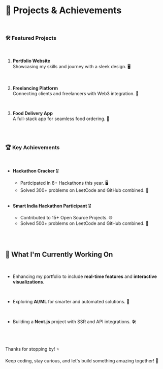 # 💼 Projects & Achievements  
 <br>

### 🛠️ Featured Projects <br>
<br>

1. **Portfolio Website**  
   Showcasing my skills and journey with a sleek design. 🖥️  
<br>

2. **Freelancing Platform**  
   Connecting clients and freelancers with Web3 integration. 🔗  
<br>

3. **Food Delivery App**  
   A full-stack app for seamless food ordering. 🍕  

<br>
<br>

### 🏆 Key Achievements  
<br>

- **Hackathon Cracker** 🎖️  
  - Participated in 8+ Hackathons this year. 🖥️  
  - Solved 300+ problems on LeetCode and GitHub combined. 🧩 

   <br>

- **Smart India Hackathon Participant** 🎖️  
  - Contributed to 15+ Open Source Projects. 🌐  
  - Solved 500+ problems on LeetCode and GitHub combined. 🧩  

  <br>


<br>

## 🌱 What I'm Currently Working On 
<br>

- Enhancing my portfolio to include **real-time features** and **interactive visualizations**.  
<br>

- Exploring **AI/ML** for smarter and automated solutions. 🤖  
<br>

- Building a **Next.js** project with SSR and API integrations. 🛠️  
<br>


<br>

Thanks for stopping by! ⭐️  

Keep coding, stay curious, and let's build something amazing together! 🚀  